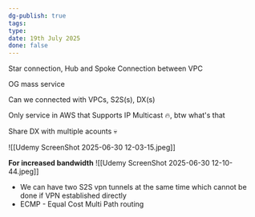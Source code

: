 ```yaml
---
dg-publish: true
tags: 
type: 
date: 19th July 2025
done: false
---
```


Star connection, Hub and Spoke Connection between VPC

OG mass service

Can we connected with VPCs, S2S(s), DX(s)

Only service in AWS that Supports IP Multicast 🔥, btw what's that

Share DX with multiple acounts 💀



![[Udemy ScreenShot 2025-06-30 12-03-15.jpeg]]


**For increased bandwidth**
![[Udemy ScreenShot 2025-06-30 12-10-44.jpeg]]
- We can have two S2S vpn tunnels at the same time which cannot be done if VPN established directly
- ECMP - Equal Cost Multi Path routing